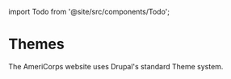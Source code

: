 import Todo from '@site/src/components/Todo';

# Themes
The AmeriCorps website uses Drupal's standard Theme system.

<Todo />
